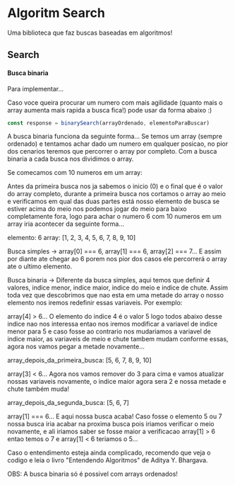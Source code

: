 # Algoritm Search
Uma biblioteca que faz buscas baseadas em algoritmos!

## Search

#### Busca binaria

Para implementar...

Caso voce queira procurar um numero com mais agilidade (quanto mais o array aumenta mais rapida a busca fica!) pode usar da forma abaixo :)

```javascript
const response = binarySearch(arrayOrdenado, elementoParaBuscar)
```    

A busca binaria funciona da seguinte forma...
Se temos um array (sempre ordenado) e tentamos achar dado um numero em qualquer posicao, no pior dos cenarios teremos que percorrer o array por completo. Com a busca binaria a cada busca nos dividimos o array.

Se comecamos com 10 numeros em um array:

Antes da primeira busca nos ja sabemos o inicio (0) e o final que é o valor do array completo, durante a primeira busca nos cortamos o array ao meio e verificamos em qual das duas partes está nosso elemento de busca se estiver acima do meio nos podemos jogar do meio para baixo completamente fora, logo para achar o numero 6 com 10 numeros em um array iria acontecer da seguinte forma...

elemento: 6
array: [1, 2, 3, 4, 5, 6, 7, 8, 9, 10]

Busca simples -> 
array[0] === 6, array[1] === 6, array[2] === 7... E assim por diante ate chegar ao 6 porem nos pior dos casos ele percorrerá o array ate o ultimo elemento.

Busca binaria ->
Diferente da busca simples, aqui temos que definir 4 valores, indice menor, indice maior, indice do meio e indice de chute.
Assim toda vez que descobrimos que nao esta em uma metade do array o nosso elemento nos iremos redefinir essas variaveis. Por exemplo:

array[4] > 6... O elemento do indice 4 é o valor 5 logo todos abaixo desse indice nao nos interessa entao nos iremos modificar a variavel de indice menor para 5 e caso fosse ao contrario nos mudariamos a variavel de indice maior, as variaveis de meio e chute tambem mudam conforme essas, agora nos vamos pegar a metade novamente...

array_depois_da_primeira_busca: [5, 6, 7, 8, 9, 10]

array[3] < 6... Agora nos vamos remover do 3 para cima e vamos atualizar nossas variaveis novamente, o indice maior agora sera 2 e nossa metade e chute também muda!

array_depois_da_segunda_busca: [5, 6, 7]

array[1] === 6... E aqui nossa busca acaba! Caso fosse o elemento 5 ou 7 nossa busca iria acabar na proxima busca pois iriamos verificar o meio novamente, e ali iriamos saber se fosse maior a verificacao array[1] > 6 entao temos o 7 e array[1] < 6 teriamos o 5...

Caso o entendimento esteja ainda complicado, recomendo que veja o codigo e leia o livro "Entendendo Algoritmos" de Aditya Y. Bhargava.

OBS: A busca binaria só é possivel com arrays ordenados!